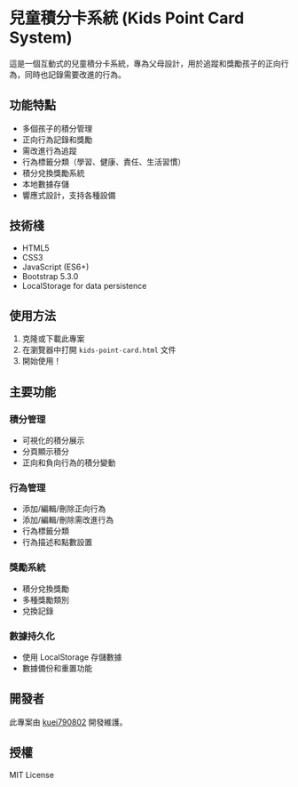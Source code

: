 # 兒童積分卡系統 (Kids Point Card System)

這是一個互動式的兒童積分卡系統，專為父母設計，用於追蹤和獎勵孩子的正向行為，同時也記錄需要改進的行為。

## 功能特點

- 多個孩子的積分管理
- 正向行為記錄和獎勵
- 需改進行為追蹤
- 行為標籤分類（學習、健康、責任、生活習慣）
- 積分兌換獎勵系統
- 本地數據存儲
- 響應式設計，支持各種設備

## 技術棧

- HTML5
- CSS3
- JavaScript (ES6+)
- Bootstrap 5.3.0
- LocalStorage for data persistence

## 使用方法

1. 克隆或下載此專案
2. 在瀏覽器中打開 `kids-point-card.html` 文件
3. 開始使用！

## 主要功能

### 積分管理
- 可視化的積分展示
- 分頁顯示積分
- 正向和負向行為的積分變動

### 行為管理
- 添加/編輯/刪除正向行為
- 添加/編輯/刪除需改進行為
- 行為標籤分類
- 行為描述和點數設置

### 獎勵系統
- 積分兌換獎勵
- 多種獎勵類別
- 兌換記錄

### 數據持久化
- 使用 LocalStorage 存儲數據
- 數據備份和重置功能

## 開發者

此專案由 [kuei790802](https://github.com/kuei790802) 開發維護。

## 授權

MIT License